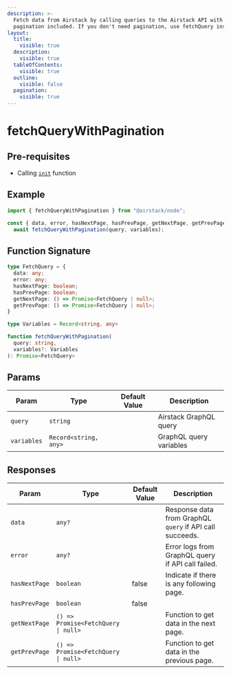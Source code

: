 ```yaml
---
description: >-
  Fetch data from Airstack by calling queries to the Airstack API with
  pagination included. If you don't need pagination, use fetchQuery instead.
layout:
  title:
    visible: true
  description:
    visible: true
  tableOfContents:
    visible: true
  outline:
    visible: false
  pagination:
    visible: true
---
```


# fetchQueryWithPagination

## Pre-requisites

* Calling [`init`](init.md) function

## Example

```javascript
import { fetchQueryWithPagination } from "@airstack/node";

const { data, error, hasNextPage, hasPrevPage, getNextPage, getPrevPage } =
  await fetchQueryWithPagination(query, variables);
```

## Function Signature

```typescript
type FetchQuery = {
  data: any;
  error: any;
  hasNextPage: boolean;
  hasPrevPage: boolean;
  getNextPage: () => Promise<FetchQuery | null>;
  getPrevPage: () => Promise<FetchQuery | null>;
}

type Variables = Record<string, any>

function fetchQueryWithPagination(
  query: string,
  variables?: Variables
): Promise<FetchQuery>
```

## Params

| Param       | Type                  | Default Value | Description             |
| ----------- | --------------------- | ------------- | ----------------------- |
| `query`     | `string`              |               | Airstack GraphQL query  |
| `variables` | `Record<string, any>` |               | GraphQL query variables |

## Responses

| Param         | Type                                | Default Value | Description                                              |
| ------------- | ----------------------------------- | ------------- | -------------------------------------------------------- |
| `data`        | `any?`                              |               | Response data from GraphQL `query` if API call succeeds. |
| `error`       | `any?`                              |               | Error logs from GraphQL query if API call failed.        |
| `hasNextPage` | `boolean`                           | false         | Indicate if there is any following page.                 |
| `hasPrevPage` | `boolean`                           | false         |                                                          |
| `getNextPage` | `() => Promise<FetchQuery \| null>` |               | Function to get data in the next page.                   |
| `getPrevPage` | `() => Promise<FetchQuery \| null>` |               | Function to get data in the previous page.               |
